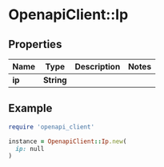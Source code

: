 # OpenapiClient::Ip

## Properties

| Name | Type | Description | Notes |
| ---- | ---- | ----------- | ----- |
| **ip** | **String** |  |  |

## Example

```ruby
require 'openapi_client'

instance = OpenapiClient::Ip.new(
  ip: null
)
```

